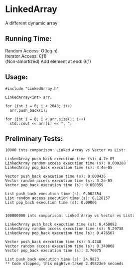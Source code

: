 # LinkedArray  
A different dynamic array

## Running Time:  
Random Access: Ο(log n)  
Iterator Access: θ(1)  
(Non-amortized) Add element at end: θ(1)

## Usage:  
```
#include "LinkedArray.h"

LinkedArray<int> arr;

for (int i = 0; i < 2048; i++)
  arr.push_back(i);
  
for (int i = 0; i < arr.size(); i++)
  std::cout << arr[i] << ", ";
```

## Preliminary Tests:  
```
10000 ints comparison: Linked Array vs Vector vs List:

LinkedArray push_back execution time (s): 4.7e-05
LinkedArray random access execution time (s): 0.000288
LinkedArray pop_back execution time (s): 4.4e-05

Vector push_back execution time (s): 0.000436
Vector random access execution time (s): 3.2e-05
Vector pop_back execution time (s): 0.000359

List push_back execution time (s): 0.002354
List random access execution time (s): 0.128157
List pop_back execution time (s): 0.00066


100000000 ints comparison: Linked Array vs Vector vs List:

LinkedArray push_back execution time (s): 0.450082
LinkedArray random access execution time (s): 5.29738
LinkedArray pop_back execution time (s): 0.476507

Vector push_back execution time (s): 3.4248
Vector random access execution time (s): 0.340808
Vector pop_back execution time (s): 3.76075

List push_back execution time (s): 24.9823
** Code stopped, this mightve taken 2.49823e9 seconds
```
